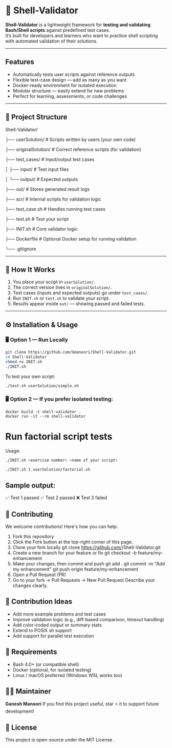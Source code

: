 # 🧩 Shell-Validator

**Shell-Validator** is a lightweight framework for **testing and validating Bash/Shell scripts** against predefined test cases.  
It’s built for developers and learners who want to practice shell scripting with automated validation of their solutions.

---

## Features

- Automatically tests user scripts against reference outputs  
- Flexible test-case design — add as many as you want  
- Docker-ready environment for isolated execution  
- Modular structure — easily extend for new problems  
- Perfect for learning, assessments, or code challenges  

---

## 📂 Project Structure
Shell-Validator/

├── userSolution/ # Scripts written by users (your own code)

├── originalSolution/ # Correct reference scripts (for validation)

├── test_cases/ # Input/output test cases

│ ├── input/ # Test input files

│ └── output/ # Expected outputs

├── out/ # Stores generated result logs

├── scr/ # Internal scripts for validation logic

├── test_case.sh # Handles running test cases

├── test.sh # Test your script

├── INIT.sh # Core validator logic

├── Dockerfile # Optional Docker setup for running validation

└── .gitignore


---

## 🧠 How It Works

1. You place your script in `userSolution/`.  
2. The correct version lives in `originalSolution/`.  
3. Test cases (inputs and expected outputs) go under `test_cases/`.  
4. Run `INIT.sh` or `test.sh` to validate your script.  
5. Results appear inside `out/` — showing passed and failed tests.

---

## ⚙️ Installation & Usage

### 🖥️ Option 1 — Run Locally

```bash
git clone https://github.com/Gmanoori/Shell-Validator.git
cd Shell-Validator
chmod +x INIT.sh
./INIT.sh
```

To test your own script:
```bash
./test.sh userSolution/simple.sh
```

### 🖥️ Option 2 — If you prefer isolated testing:
```
docker build -t shell-validator .
docker run -it --rm shell-validator
```

# Run factorial script tests
Usage: 
```bash
./INIT.sh <exercise number> <name of your script>

./INIT.sh 1 userSolution/factorial.sh
```

## Sample output:

✅ Test 1 passed
✅ Test 2 passed
❌ Test 3 failed

## 🤝 Contributing

We welcome contributions! Here's how you can help:

1. Fork this repository
2. Click the Fork button at the top-right corner of this page.
3. Clone your fork locally
  git clone https://github.com/<your-username>/Shell-Validator.git
4. Create a new branch for your feature or fix
  git checkout -b feature/my-enhancement
5. Make your changes, then commit and push
  git add .
  git commit -m "Add my enhancement"
  git push origin feature/my-enhancement
6. Open a Pull Request (PR)
7. Go to your fork → Pull Requests → New Pull Request
Describe your changes clearly.

## 🧱 Contribution Ideas

- Add more example problems and test cases
- Improve validation logic (e.g., diff-based comparison, timeout handling)
- Add color-coded output or summary stats
- Extend to POSIX sh support
- Add support for parallel test execution

## 🧰 Requirements

- Bash 4.0+ (or compatible shell)
- Docker (optional, for isolated testing)
- Linux / macOS preferred (Windows WSL works too)

## 🧑‍💼 Maintainer

**Ganesh Manoori**
If you find this project useful, star ⭐ it to support future development!

## 🌟 License

This project is open-source under the MIT License
.
